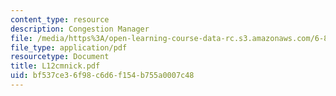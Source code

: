 ```yaml
---
content_type: resource
description: Congestion Manager
file: /media/https%3A/open-learning-course-data-rc.s3.amazonaws.com/6-829-computer-networks-fall-2002/bf537ce36f98c6d6f154b755a0007c48_L12cmnick.pdf
file_type: application/pdf
resourcetype: Document
title: L12cmnick.pdf
uid: bf537ce3-6f98-c6d6-f154-b755a0007c48
---
```

